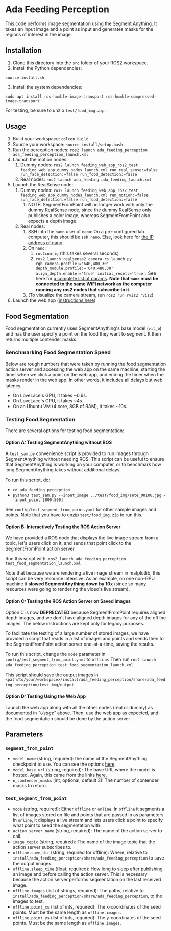# Ada Feeding Perception
This code performs image segmentation using the [Segment Anything](https://github.com/facebookresearch/segment-anything). It takes an input image and a point as input and generates masks for the regions of interest in the image.

## Installation
1. Clone this directory into the `src` folder of your ROS2 workspace.
2. Install the Python dependencies:
```
source install.sh
```
3. Install the system dependencies:
```
sudo apt install ros-humble-image-transport ros-humble-compressed-image-transport
```

For testing, be sure to unzip `test/food_img.zip`.

## Usage

1. Build your workspace: `colcon build`
2. Source your workspace: `source install/setup.bash`
3. Run the perception nodes: `ros2 launch ada_feeding_perception ada_feeding_perception_launch.xml`
4. Launch the motion nodes:
    1. Dummy nodes: `ros2 launch feeding_web_app_ros2_test feeding_web_app_dummy_nodes_launch.xml run_real_sense:=false run_face_detection:=false run_food_detection:=false`
    2. Real nodes: `ros2 launch ada_feeding ada_feeding_launch.xml`
5. Launch the RealSense node:
    1. Dummy nodes: `ros2 launch feeding_web_app_ros2_test feeding_web_app_dummy_nodes_launch.xml run_motion:=false run_face_detection:=false run_food_detection:=false`
        1. NOTE: SegmentFromPoint will no longer work with only the dummy RealSense node, since the dummy RealSense only publishes a color image, whereas SegmentFromPoint also expects a depth image.
    2. Real nodes:
        1. SSH into the `nano` user of `nano`: On a pre-configured lab computer, this should be `ssh nano`. Else, look here for [the IP address of nano](https://github.com/personalrobotics/pr_docs/wiki/Networking-and-SSH-Information).
        2. On `nano`:
            1. `ros2config` (this takes several seconds)
            2. `ros2 launch realsense2_camera rs_launch.py rgb_camera.profile:='640,480,30' depth_module.profile:='640,480,30' align_depth.enable:='true' initial_reset:='true'`. See here for [a complete list of params](https://github.com/IntelRealSense/realsense-ros/blob/ros2-development/realsense2_camera/launch/rs_launch.py). **Note that `nano` must be connected to the same WiFi network as the computer running any ros2 nodes that subscribe to it.**
        3. (To visualize the camera stream, run `ros2 run rviz2 rviz2`)
6. Launch the web app ([instructions here](https://github.com/personalrobotics/feeding_web_interface/tree/main/feedingwebapp))

## Food Segmentation

Food segmentation currently uses SegmentAnything's base model (`vit_b`) and has the user specify a point on the food they want to segment. It then returns multiple contender masks.

### Benchmarking Food Segmentation Speed

Below are rough numbers that were taken by running the food segmentation action server and accessing the web app on the same machine, starting the timer when we click a point on the web app, and ending the timer when the masks render in the web app. In other words, it includes all delays but web latency.
- On LoveLace's GPU, it takes ~0.6s.
- On LoveLace's CPU, it takes ~4s.
- On an Ubuntu VM (4 core, 8GB of RAM), it takes ~10s.

### Testing Food Segmentation

There are several options for testing food segmentation:

#### Option A: Testing SegmentAnything without ROS

A `test_sam.py` convenience script is provided to run images through SegmentAnything without needing ROS. This script can be useful to ensure that SegmentAnything is working on your computer, or to benchmark how long SegmentAnything takes without additional delays.

To run this script, do:
- `cd ada_feeding_perception`
- `python3 test_sam.py --input_image ../test/food_img/sete_00100.jpg --input_point [800,500]`

See `config/test_segment_from_point.yaml` for other sample images and points. Note that you have to unzip `test/food_img.zip` to run this.

#### Option B: Interactively Testing the ROS Action Server

We have provided a ROS node that displays the live image stream from a topic, let's users click on it, and sends that point click to the SegmentFromPoint action server.

Run this script with: `ros2 launch ada_feeding_perception test_food_segmentation_launch.xml`

Note that because we are rendering a live image stream in matplotlib, this script can be very resource intensive. As an example, on one non-GPU machine it **slowed SegmentAnything down by 10x** (since so many resources were going to rendering the video's live stream).

#### Option C: Testing the ROS Action Server on Saved Images

Option C is now **DEPRECATED** because SegmentFromPoint requires aligned depth images, and we don't have aligned depth images for any of the offline images. The below instructions are kept only for legacy purposes.

To facilitate the testing of a large number of stored images, we have provided a script that reads in a list of images and points and sends then to the SegmentFromPoint action server one-at-a-time, saving the results.

To run this script, change the `mode` parameter in `config/test_segment_from_point.yaml` to `offline`. Then run `ros2 launch ada_feeding_perception test_food_segmentation_launch.xml`.

This script should save the output images in `<path/to/your/workspace>/install/ada_feeding_perception/share/ada_feeding_perception/test_img/output`.

#### Option D: Testing Using the Web App

Launch the web app along with all the other nodes (real or dummy) as documented in *"Usage"* above. Then, use the web app as expected, and the food segmentation should be done by the action server.

## Parameters

### `segment_from_point`
- `model_name` (string, required): the name of the SegmentAnything checkpoint to use. You can see the options [here](https://github.com/facebookresearch/segment-anything#model-checkpoints).
- `model_base_url` (string, required): The base URL where the model is hosted. Again, this came from the links [here](https://github.com/facebookresearch/segment-anything#model-checkpoints).
- `n_contender_masks` (int, optional, default 3): The number of contender masks to return.

### `test_segment_from_point`
- `mode` (string, required): Either `offline` or `online`. In `offline` it segments a list of images stored on file and points that are passed in as parameters. In `online`, it displays a live stream and lets users click a point to specify what point to seed the segmentation with.
- `action_server_name` (string, required): The name of the action server to call.
- `image_topic` (string, required): The name of the image topic that the action server subscribes to.
- `offline.save_dir` (string, required for offline): Where, relative to `install/ada_feeding_perception/share/ada_feeding_perception` to save the output images.
- `offline.sleep_time` (float, required): How long to sleep after publishing an image and before calling the action server. This is necessary because the action server performs segmentation on the last received image.
- `offline.images` (list of strings, required): The paths, relative to `install/ada_feeding_perception/share/ada_feeding_perception`, to the images to test.
- `offline.point_xs` (list of ints, required): The x-coordinates of the seed points. Must be the same length as `offline.images`.
- `offline.point_ys` (list of ints, required): The y-coordinates of the seed points. Must be the same length as `offline.images`.
